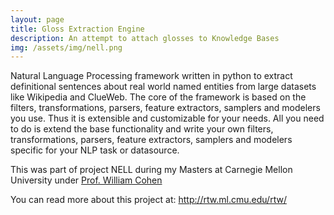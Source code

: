 ```yaml
---
layout: page
title: Gloss Extraction Engine
description: An attempt to attach glosses to Knowledge Bases
img: /assets/img/nell.png
---
```


Natural Language Processing framework written in python to extract definitional sentences about real world named entities from large datasets like Wikipedia and ClueWeb. The core of the framework is based on the filters, transformations, parsers, feature extractors, samplers and modelers you use. Thus it is extensible and customizable for your needs. All you need to do is extend the base functionality and write your own filters, transformations, parsers, feature extractors, samplers and modelers specific for your NLP task or datasource.

This was part of project NELL during my Masters at Carnegie Mellon University under <a href="http://www.cs.cmu.edu/~wcohen/">Prof. William Cohen</a>

You can read more about this project at: <a href="http://rtw.ml.cmu.edu/rtw/">http://rtw.ml.cmu.edu/rtw/</a>
